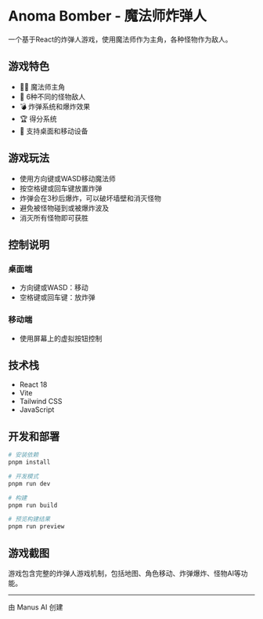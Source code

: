 # Anoma Bomber - 魔法师炸弹人

一个基于React的炸弹人游戏，使用魔法师作为主角，各种怪物作为敌人。

## 游戏特色

- 🧙‍♂️ 魔法师主角
- 👾 6种不同的怪物敌人
- 💣 炸弹系统和爆炸效果
- 🏆 得分系统
- 📱 支持桌面和移动设备

## 游戏玩法

- 使用方向键或WASD移动魔法师
- 按空格键或回车键放置炸弹
- 炸弹会在3秒后爆炸，可以破坏墙壁和消灭怪物
- 避免被怪物碰到或被爆炸波及
- 消灭所有怪物即可获胜

## 控制说明

### 桌面端
- 方向键或WASD：移动
- 空格键或回车键：放炸弹

### 移动端
- 使用屏幕上的虚拟按钮控制

## 技术栈

- React 18
- Vite
- Tailwind CSS
- JavaScript

## 开发和部署

```bash
# 安装依赖
pnpm install

# 开发模式
pnpm run dev

# 构建
pnpm run build

# 预览构建结果
pnpm run preview
```

## 游戏截图

游戏包含完整的炸弹人游戏机制，包括地图、角色移动、炸弹爆炸、怪物AI等功能。

---

由 Manus AI 创建

